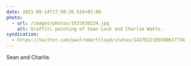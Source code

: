 ```yaml
---
date: 2021-09-14T17:50:26.516+01:00
photo:
  - url: /images/photos/1631638224.jpg
    alt: Graffiti painting of Sean Lock and Charlie Watts.
syndication:
  - https://twitter.com/paulrobertlloyd/status/1437822105580617734
---
```

Sean and Charlie.
